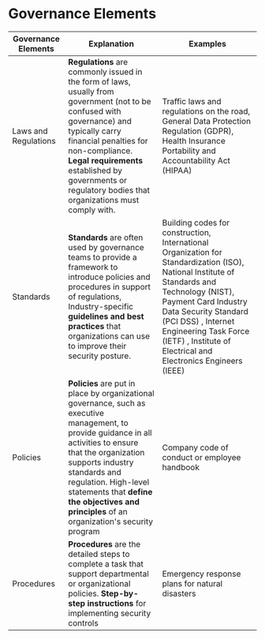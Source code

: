 # Governance Elements
| Governance Elements | Explanation                                                                 | Examples        |
|---------------------|-----------------------------------------------------------------------------|---------------------------------|
| Laws and Regulations|  **Regulations** are commonly issued in the form of laws, usually from government (not to be confused with governance) and typically carry financial penalties for non-compliance. **Legal requirements** established by governments or regulatory bodies that organizations must comply with. | Traffic laws and regulations on the road, General Data Protection Regulation (GDPR), Health Insurance Portability and Accountability Act (HIPAA) |
| Standards           | **Standards** are often used by governance teams to provide a framework to introduce policies and procedures in support of regulations, Industry-specific **guidelines and best practices** that organizations can use to improve their security posture. | Building codes for construction, International Organization for Standardization (ISO), National Institute of Standards and Technology (NIST),  Payment Card Industry Data Security Standard (PCI DSS) , Internet Engineering Task Force (IETF) , Institute of Electrical and Electronics Engineers (IEEE) |
| Policies            | **Policies** are put in place by organizational governance, such as executive management, to provide guidance in all activities to ensure that the organization supports industry standards and regulation. High-level statements that **define the objectives and principles** of an organization's security program | Company code of conduct or employee handbook |
| Procedures          | **Procedures**  are the detailed steps to complete a task that support departmental or organizational policies. **Step-by-step instructions** for implementing security controls   | Emergency response plans for natural disasters |

